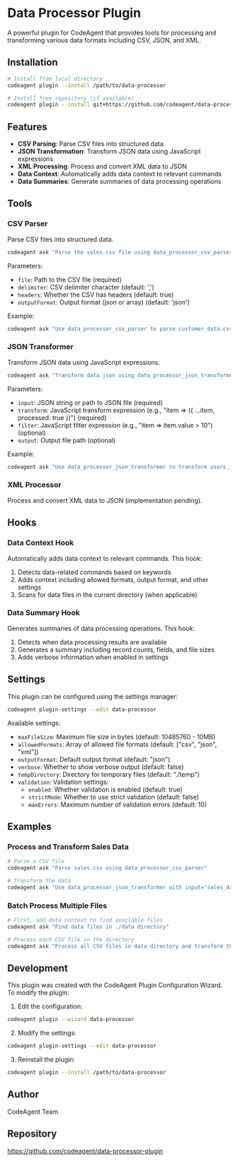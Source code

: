 # Data Processor Plugin

A powerful plugin for CodeAgent that provides tools for processing and transforming various data formats including CSV, JSON, and XML.

## Installation

```bash
# Install from local directory
codeagent plugin --install /path/to/data-processor

# Install from repository (if available)
codeagent plugin --install git+https://github.com/codeagent/data-processor-plugin.git
```

## Features

- **CSV Parsing**: Parse CSV files into structured data
- **JSON Transformation**: Transform JSON data using JavaScript expressions
- **XML Processing**: Process and convert XML data to JSON
- **Data Context**: Automatically adds data context to relevant commands
- **Data Summaries**: Generate summaries of data processing operations

## Tools

### CSV Parser

Parse CSV files into structured data.

```bash
codeagent ask "Parse the sales.csv file using data_processor_csv_parser"
```

Parameters:
- `file`: Path to the CSV file (required)
- `delimiter`: CSV delimiter character (default: ',')
- `headers`: Whether the CSV has headers (default: true)
- `outputFormat`: Output format (json or array) (default: 'json')

Example:
```bash
codeagent ask "Use data_processor_csv_parser to parse customer_data.csv with delimiter=';'"
```

### JSON Transformer

Transform JSON data using JavaScript expressions.

```bash
codeagent ask "Transform data.json using data_processor_json_transformer"
```

Parameters:
- `input`: JSON string or path to JSON file (required)
- `transform`: JavaScript transform expression (e.g., "item => ({ ...item, processed: true })") (required)
- `filter`: JavaScript filter expression (e.g., "item => item.value > 10") (optional)
- `output`: Output file path (optional)

Example:
```bash
codeagent ask "Use data_processor_json_transformer to transform users.json with transform='item => ({ name: item.name, email: item.email })' and filter='item => item.active === true' and output='active_users.json'"
```

### XML Processor

Process and convert XML data to JSON (implementation pending).

## Hooks

### Data Context Hook

Automatically adds data context to relevant commands. This hook:

1. Detects data-related commands based on keywords
2. Adds context including allowed formats, output format, and other settings
3. Scans for data files in the current directory (when applicable)

### Data Summary Hook

Generates summaries of data processing operations. This hook:

1. Detects when data processing results are available
2. Generates a summary including record counts, fields, and file sizes
3. Adds verbose information when enabled in settings

## Settings

This plugin can be configured using the settings manager:

```bash
codeagent plugin-settings --edit data-processor
```

Available settings:

- `maxFileSize`: Maximum file size in bytes (default: 10485760 - 10MB)
- `allowedFormats`: Array of allowed file formats (default: ["csv", "json", "xml"])
- `outputFormat`: Default output format (default: "json")
- `verbose`: Whether to show verbose output (default: false)
- `tempDirectory`: Directory for temporary files (default: "./temp")
- `validation`: Validation settings:
  - `enabled`: Whether validation is enabled (default: true)
  - `strictMode`: Whether to use strict validation (default: false)
  - `maxErrors`: Maximum number of validation errors (default: 10)

## Examples

### Process and Transform Sales Data

```bash
# Parse a CSV file
codeagent ask "Parse sales.csv using data_processor_csv_parser"

# Transform the data
codeagent ask "Use data_processor_json_transformer with input='sales_data.json' and transform='item => ({ ...item, revenue: item.price * item.quantity })' and output='sales_with_revenue.json'"
```

### Batch Process Multiple Files

```bash
# First, add data context to find available files
codeagent ask "Find data files in ./data directory"

# Process each CSV file in the directory
codeagent ask "Process all CSV files in data directory and transform them to JSON"
```

## Development

This plugin was created with the CodeAgent Plugin Configuration Wizard. To modify the plugin:

1. Edit the configuration:
```bash
codeagent plugin --wizard data-processor
```

2. Modify the settings:
```bash
codeagent plugin-settings --edit data-processor
```

3. Reinstall the plugin:
```bash
codeagent plugin --install /path/to/data-processor
```

## Author

CodeAgent Team

## Repository

https://github.com/codeagent/data-processor-plugin